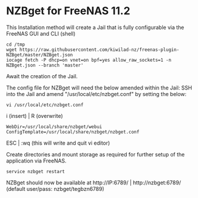 # NZBget for FreeNAS 11.2

This Installation method will create a Jail that is fully configurable via the FreeNAS GUI and CLI (shell)

```
cd /tmp
wget https://raw.githubusercontent.com/kiwilad-nz/freenas-plugin-NZBget/master/NZBget.json
iocage fetch -P dhcp=on vnet=on bpf=yes allow_raw_sockets=1 -n NZBget.json --branch 'master'
```
Await the creation of the Jail.

The config file for NZBget will need the below amended within the Jail:
SSH into the Jail and amend "/usr/local/etc/nzbget.conf" by setting the below:
```
vi /usr/local/etc/nzbget.conf
```
i (insert) | R (overwrite)
```
WebDir=/usr/local/share/nzbget/webui
ConfigTemplate=/usr/local/share/nzbget/nzbget.conf
```
ESC | :wq (this will write and quit vi editor)

Create directories and mount storage as required for further setup of the application via FreeNAS.

```
service nzbget restart
```

NZBget should now be available at http://IP:6789/ | http://nzbget:6789/ (default user/pass: nzbget/tegbzn6789)

